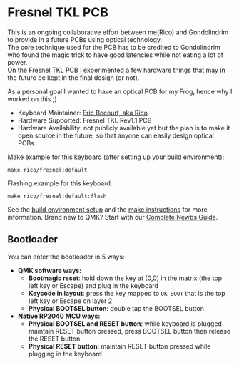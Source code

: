 # Fresnel TKL PCB

This is an ongoing collaborative effort between me(Rico) and Gondolindrim to provide in a future PCBs using optical technology.  
The core technique used for the PCB has to be credited to Gondolindrim who found the magic trick to have good latencies while not eating a lot of power.  
On the Fresnel TKL PCB I experimented a few hardware things that may in the future be kept in the final design (or not).

As a personal goal I wanted to have an optical PCB for my Frog, hence why I worked on this ;)



* Keyboard Maintainer: [Eric Becourt, aka Rico](https://github.com/mymakercorner)
* Hardware Supported: Fresnel TKL Rev1.1 PCB
* Hardware Availability: not publicly available yet but the plan is to make it open source in the future, so that anyone can easily design optical PCBs.

Make example for this keyboard (after setting up your build environment):

    make rico/fresnel:default

Flashing example for this keyboard:

    make rico/fresnel:default:flash

See the [build environment setup](https://docs.qmk.fm/#/getting_started_build_tools) and the [make instructions](https://docs.qmk.fm/#/getting_started_make_guide) for more information. Brand new to QMK? Start with our [Complete Newbs Guide](https://docs.qmk.fm/#/newbs).

## Bootloader

You can enter the bootloader in 5 ways:

* **QMK software ways:**
    * **Bootmagic reset**: hold down the key at (0,0) in the matrix (the top left key or Escape) and plug in the keyboard
    * **Keycode in layout**: press the key mapped to `QK_BOOT` that is the top left key or Escape on layer 2
    * **Physical BOOTSEL button**: double tap the BOOTSEL button
* **Native RP2040 MCU ways:**
    * **Physical BOOTSEL and RESET button**: while keyboard is plugged maintain RESET button pressed, press BOOTSEL button then release the RESET button
    * **Physical RESET button**: maintain RESET button pressed while plugging in the keyboard
